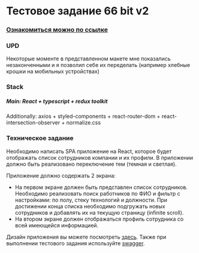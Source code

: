 # Тестовое задание 66 bit v2

### [Ознакомиться можно по ссылке](https://waaliad.github.io/employees-list/)

### UPD
Некоторые моменте в представленном макете мне показались незаконченными и я позволил себе их переделать (например хлебные крошки на мобильных устройствах)

### Stack
##### Main: React + typescript + redux toolkit
Additionally: axios + styled-components + react-router-dom + react-intersection-observer + normalize.css

### Техническое задание
Необходимо написать SPA приложение на React, которое будет отображать список сотрудников компании и их профили. В приложении должно быть реализовано переключение тем (темная и светлая).

Приложение должно содержать 2 экрана:
- На первом экране должен быть представлен список сотрудников. Необходимо реализовать поиск работников по ФИО и фильтр с настройками: по полу, стеку технологий и должности. При достижении конца списка необходимо подгружать новых сотрудников и добавлять их на текущую страницу (infinite scroll).
- На втором экране должен отображаться профиль сотрудника со всей имеющейся информацией.

Дизайн приложения вы можете посмотреть [здесь](https://www.figma.com/file/jBoVdJcufXi7WFnTvZFjrK/66.%D0%A2%D0%B5%D1%81%D1%82%D0%BE%D0%B2%D0%BE%D0%B5-%D0%B4%D0%BB%D1%8F-Frontend-%D1%80%D0%B0%D0%B7%D1%80%D0%B0%D0%B1%D0%BE%D1%82%D1%87%D0%B8%D0%BA%D0%B0?type=design&node-id=0%3A1&mode=design&t=AvdSj02DyWmZ1Z0r-1). 
Также при выполнении тестового задания используйте [swagger](https://frontend-test-api.stk8s.66bit.ru/swagger/index.html).